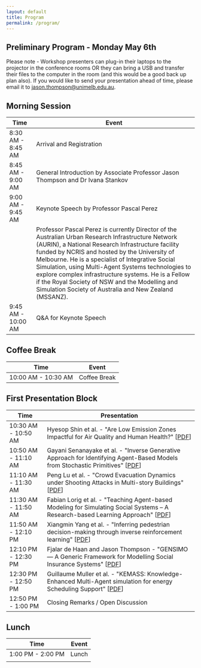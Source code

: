 ```yaml
---
layout: default
title: Program
permalink: /program/
---
```


## Preliminary Program - Monday May 6th

Please note - Workshop presenters can plug-in their laptops to the projector in the conference rooms OR they can bring a USB and transfer their files to the computer in the room (and this would be a good back up plan also). If you would like to send your presentation ahead of time, please email it to jason.thompson@unimelb.edu.au.  

## Morning Session

| Time            | Event                                                                 |
|-----------------|-----------------------------------------------------------------------|
| 8:30 AM - 8:45 AM | Arrival and Registration                                              |
| 8:45 AM - 9:00 AM | General Introduction by Associate Professor Jason Thompson and Dr Ivana Stankov |
| 9:00 AM - 9:45 AM | Keynote Speech by Professor Pascal Perez |
||Professor Pascal Perez is currently Director of the Australian Urban Research Infrastructure Network (AURIN), a National Research Infrastructure facility funded by NCRIS and hosted by the University of Melbourne. He is a specialist of Integrative Social Simulation, using Multi-Agent Systems technologies to explore complex infrastructure systems. He is a Fellow if the Royal Society of NSW and the Modelling and Simulation Society of Australia and New Zealand (MSSANZ).|                               |
| 9:45 AM - 10:00 AM | Q&A for Keynote Speech                                                |

## Coffee Break

| Time            | Event                    |
|-----------------|--------------------------|
| 10:00 AM - 10:30 AM | Coffee Break             |

## First Presentation Block

| Time            | Presentation                                                                 |
|-----------------|------------------------------------------------------------------------------|
| 10:30 AM - 10:50 AM | Hyesop Shin et al. - "Are Low Emission Zones Impactful for Air Quality and Human Health?" [<a href="../articles/MABS_2024_paper_10.pdf" target="_blank">PDF</a>]|
| 10:50 AM - 11:10 AM | Gayani Senanayake et al. - "Inverse Generative Approach for Identifying Agent-Based Models from Stochastic Primitives" [<a href="../articles/MABS_2024_paper_8.pdf" target="_blank">PDF</a>]|
| 11:10 AM - 11:30 AM | Peng Lu et al. - "Crowd Evacuation Dynamics under Shooting Attacks in Multi-story Buildings" [<a href="../articles/MABS_2024_paper_5.pdf" target="_blank">PDF</a>]|
| 11:30 AM - 11:50 AM | Fabian Lorig et al. - "Teaching Agent-based Modeling for Simulating Social Systems – A Research-based Learning Approach" [<a href="../articles/MABS_2024_paper_6.pdf" target="_blank">PDF</a>]|
| 11:50 AM - 12:10 PM | Xiangmin Yang et al. - "Inferring pedestrian decision-making through inverse reinforcement learning" [<a href="../articles/MABS_2024_paper_4.pdf" target="_blank">PDF</a>]|
| 12:10 PM - 12:30 PM | Fjalar de Haan and Jason Thompson - "GENSIMO — A Generic Framework for Modelling Social Insurance Systems" [<a href="../articles/MABS_2024_paper_7.pdf" target="_blank">PDF</a>] |
| 12:30 PM - 12:50 PM | Guillaume Muller et al. - "KEMASS: Knowledge-Enhanced Multi-Agent simulation for energy Scheduling Support" [<a href="../articles/MABS_2024_paper_3.pdf" target="_blank">PDF</a>]|
| 12:50 PM - 1:00 PM | Closing Remarks / Open Discussion                                            |

## Lunch

| Time            | Event   |
|-----------------|---------|
| 1:00 PM - 2:00 PM | Lunch   |
                                  |



